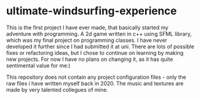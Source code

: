 # ultimate-windsurfing-experience
This is the first project I have ever made, that basically started my adventure with programming.
A 2d game written in c++ using SFML library, which was my final project on programming classes.
I have never developed it further since I had submitted it at uni.
There are lots of possible fixes or refactoring ideas, but I chose to continue on learning by making new projects.
For now I have no plans on changing it, as it has quite sentimental value for me:)

This repository does not contain any project configuration files - only the raw files i have written myself back in 2020.
The music and textures are made by very talented collegues of mine.

